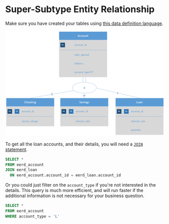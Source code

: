# Super-Subtype Entity Relationship

Make sure you have created your tables
using [this data definition language][2].

![enhanced entity relationship diagram](./eerd.PNG)

To get all the loan accounts, and their details, you will need
a [`JOIN` statement][1].

```sql
SELECT *
FROM eerd_account
JOIN eerd_loan
  ON eerd_account.account_id = eerd_loan.account_id
```

Or you could just filter on the `account_type` if you're not interested in the details.
This query is much more efficient, and will run faster if the additional information
is not necessary for your business question.

```sql
SELECT *
FROM eerd_account
WHERE account_type = 'L'
```

[1]:http://www.w3schools.com/sql/sql_join.asp
[2]:./ddl.sql
